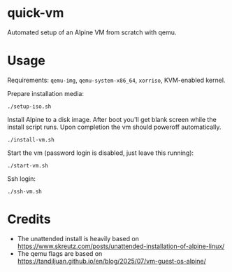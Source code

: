 # quick-vm

Automated setup of an Alpine VM from scratch with qemu.

# Usage

Requirements: `qemu-img`, `qemu-system-x86_64`, `xorriso`, KVM-enabled kernel.

Prepare installation media:
```
./setup-iso.sh
```

Install Alpine to a disk image.  After boot you'll get blank screen while the
install script runs.  Upon completion the vm should poweroff automatically.
```
./install-vm.sh
```

Start the vm (password login is disabled, just leave this running):
```
./start-vm.sh
```

Ssh login:
```
./ssh-vm.sh
```

# Credits

- The unattended install is heavily based on https://www.skreutz.com/posts/unattended-installation-of-alpine-linux/
- The qemu flags are based on https://tandiljuan.github.io/en/blog/2025/07/vm-guest-os-alpine/
